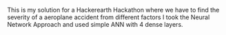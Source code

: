 This is my solution for a Hackerearth Hackathon where we have to find the severity of a aeroplane accident from different factors I took the Neural Network Approach and used simple ANN with 4 dense layers.
